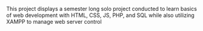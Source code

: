 This project displays a semester long solo project conducted to learn basics of web development with HTML, CSS, JS, PHP, and SQL while also utilizing XAMPP to manage web server control
